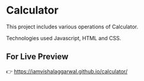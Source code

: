 # Calculator

This project includes various operations of Calculator.

Technologies used Javascript, HTML and CSS.

## For Live Preview

👉 https://iamvishalaggarwal.github.io/calculator/

